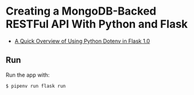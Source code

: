 # Creating a MongoDB-Backed RESTFul API With Python and Flask

- [A Quick Overview of Using Python Dotenv in Flask 1.0](https://www.youtube.com/watch?v=QtACou6PsWI)

## Run

Run the app with:

```sh
$ pipenv run flask run
```
